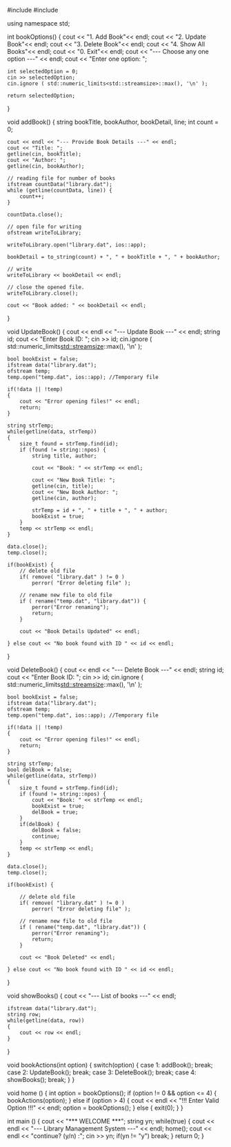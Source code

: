 #include <iostream>
#include <fstream>

using namespace std;

int bookOptions() {
	cout << "1. Add Book"<< endl;
	cout << "2. Update Book"<< endl;
	cout << "3. Delete Book"<< endl;
	cout << "4. Show All Books"<< endl;
	cout << "0. Exit"<< endl;
	cout << "--- Choose any one option ---" << endl;
	cout << "Enter one option: ";

	int selectedOption = 0;
	cin >> selectedOption;
	cin.ignore ( std::numeric_limits<std::streamsize>::max(), '\n' ); 

	return selectedOption;
}


void addBook() {
	string bookTitle, bookAuthor, bookDetail, line;
	int count = 0;

	cout << endl << "--- Provide Book Details ---" << endl;
	cout << "Title: ";
	getline(cin, bookTitle);
	cout << "Author: ";
	getline(cin, bookAuthor);

	// reading file for number of books
	ifstream countData("library.dat");
	while (getline(countData, line)) {
		count++;
	}

	countData.close();

	// open file for writing
	ofstream writeToLibrary;

    writeToLibrary.open("library.dat", ios::app);

	bookDetail = to_string(count) + ", " + bookTitle + ", " + bookAuthor;

	// write
	writeToLibrary << bookDetail << endl;

	// close the opened file.
    writeToLibrary.close();
	
   	cout << "Book added: " << bookDetail << endl; 
}


void UpdateBook() {
	cout << endl << "--- Update Book ---" << endl;
	string id;
	cout << "Enter Book ID: ";
	cin >> id;
	cin.ignore ( std::numeric_limits<std::streamsize>::max(), '\n' ); 

	bool bookExist = false;
	ifstream data("library.dat");
	ofstream temp;
	temp.open("temp.dat", ios::app); //Temporary file

	if(!data || !temp)
    {
        cout << "Error opening files!" << endl;
        return;
    }

	string strTemp;
    while(getline(data, strTemp))
    {   
		size_t found = strTemp.find(id); 
		if (found != string::npos) {
			string title, author;

			cout << "Book: " << strTemp << endl; 

			cout << "New Book Title: ";
			getline(cin, title);
			cout << "New Book Author: ";
			getline(cin, author);

			strTemp = id + ", " + title + ", " + author;
			bookExist = true;
		}
		temp << strTemp << endl;
	}

	data.close();
	temp.close();

	if(bookExist) {
		// delete old file
		if( remove( "library.dat" ) != 0 )
			perror( "Error deleting file" );

		// rename new file to old file
		if ( rename("temp.dat", "library.dat")) {
			perror("Error renaming");
			return;
		}

		cout << "Book Details Updated" << endl; 

	} else cout << "No book found with ID " << id << endl;
}


void DeleteBook() {
	cout << endl << "--- Delete Book ---" << endl;
	string id;
	cout << "Enter Book ID: ";
	cin >> id;
	cin.ignore ( std::numeric_limits<std::streamsize>::max(), '\n' ); 

	bool bookExist = false;
	ifstream data("library.dat");
	ofstream temp;
	temp.open("temp.dat", ios::app); //Temporary file

	if(!data || !temp)
    {
        cout << "Error opening files!" << endl;
        return;
    }

	string strTemp;
	bool delBook = false;
    while(getline(data, strTemp))
    {   
		size_t found = strTemp.find(id); 
		if (found != string::npos) {
			cout << "Book: " << strTemp << endl; 
			bookExist = true;
			delBook = true;
		}
		if(delBook) {
			delBook = false;
			continue;
		}
		temp << strTemp << endl;
	}

	data.close();
	temp.close();

	if(bookExist) {

		// delete old file
		if( remove( "library.dat" ) != 0 )
			perror( "Error deleting file" );

		// rename new file to old file
		if ( rename("temp.dat", "library.dat")) {
			perror("Error renaming");
			return;
		}

		cout << "Book Deleted" << endl; 

	} else cout << "No book found with ID " << id << endl;
}


void showBooks() {
	cout << "--- List of books ---" << endl;

	ifstream data("library.dat");
    string row;
    while(getline(data, row))
    {   
        cout << row << endl;
    }
}


void bookActions(int option) {
	switch(option) {
		case 1: 
			addBook();
			break;
		case 2: 
			UpdateBook();
			break;
		case 3: 
			DeleteBook();
			break;
		case 4: 
			showBooks();
			break;
	}
}


void home () {
	int option = bookOptions();
	if (option != 0 && option <= 4) {
		bookActions(option);
	} else if (option > 4) {
		cout << endl << "!!! Enter Valid Option !!!" << endl;
		option = bookOptions();
	} else {
	 	exit(0);
	}
}


int main () {
	cout << "*** WELCOME ***";
	string yn;
	while(true) {
		cout << endl << "--- Library Management System ---" << endl;
		home();
		cout << endl << "continue? (y/n) :";
		cin >> yn;
		if(yn != "y") break;
	}
	return 0;
}
